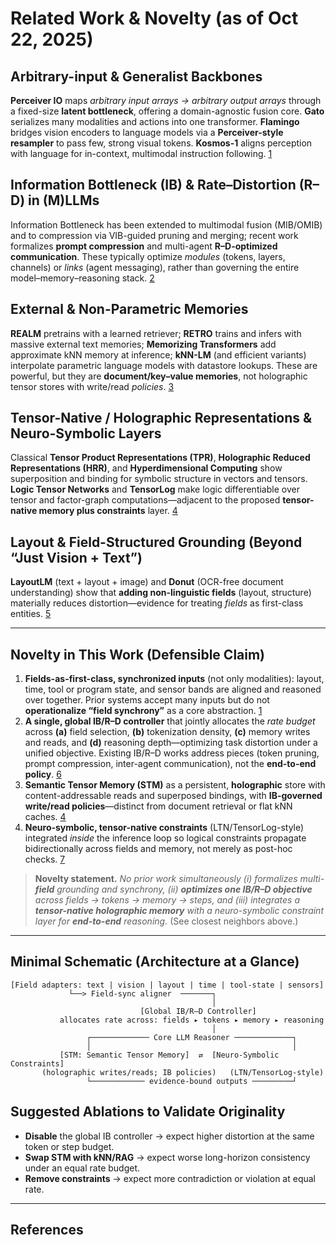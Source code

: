 # Related Work & Novelty (as of Oct 22, 2025)

## Arbitrary-input & Generalist Backbones

**Perceiver IO** maps *arbitrary input arrays → arbitrary output arrays* through a fixed-size **latent bottleneck**, offering a domain-agnostic fusion core. **Gato** serializes many modalities and actions into one transformer. **Flamingo** bridges vision encoders to language models via a **Perceiver-style resampler** to pass few, strong visual tokens. **Kosmos-1** aligns perception with language for in-context, multimodal instruction following. [1]

## Information Bottleneck (IB) & Rate–Distortion (R–D) in (M)LLMs

Information Bottleneck has been extended to multimodal fusion (MIB/OMIB) and to compression via VIB-guided pruning and merging; recent work formalizes **prompt compression** and multi-agent **R–D-optimized communication**. These typically optimize *modules* (tokens, layers, channels) or *links* (agent messaging), rather than governing the entire model–memory–reasoning stack. [2]

## External & Non-Parametric Memories

**REALM** pretrains with a learned retriever; **RETRO** trains and infers with massive external text memories; **Memorizing Transformers** add approximate kNN memory at inference; **kNN-LM** (and efficient variants) interpolate parametric language models with datastore lookups. These are powerful, but they are **document/key–value memories**, not holographic tensor stores with write/read *policies*. [3]

## Tensor-Native / Holographic Representations & Neuro-Symbolic Layers

Classical **Tensor Product Representations (TPR)**, **Holographic Reduced Representations (HRR)**, and **Hyperdimensional Computing** show superposition and binding for symbolic structure in vectors and tensors. **Logic Tensor Networks** and **TensorLog** make logic differentiable over tensor and factor-graph computations—adjacent to the proposed **tensor-native memory plus constraints** layer. [4]

## Layout & Field-Structured Grounding (Beyond “Just Vision + Text”)

**LayoutLM** (text + layout + image) and **Donut** (OCR-free document understanding) show that **adding non-linguistic fields** (layout, structure) materially reduces distortion—evidence for treating *fields* as first-class entities. [5]

---

## Novelty in This Work (Defensible Claim)

1. **Fields-as-first-class, synchronized inputs** (not only modalities): layout, time, tool or program state, and sensor bands are aligned and reasoned over together. Prior systems accept many inputs but do not **operationalize “field synchrony”** as a core abstraction. [1]
2. **A single, global IB/R–D controller** that jointly allocates the *rate budget* across **(a)** field selection, **(b)** tokenization density, **(c)** memory writes and reads, and **(d)** reasoning depth—optimizing task distortion under a unified objective. Existing IB/R–D works address pieces (token pruning, prompt compression, inter-agent communication), not the **end-to-end policy**. [6]
3. **Semantic Tensor Memory (STM)** as a persistent, **holographic** store with content-addressable reads and superposed bindings, with **IB-governed write/read policies**—distinct from document retrieval or flat kNN caches. [4]
4. **Neuro-symbolic, tensor-native constraints** (LTN/TensorLog-style) integrated *inside* the inference loop so logical constraints propagate bidirectionally across fields and memory, not merely as post-hoc checks. [7]

> **Novelty statement.** *No prior work simultaneously (i) formalizes multi-**field** grounding and synchrony, (ii) **optimizes one IB/R–D objective** across fields → tokens → memory → steps, and (iii) integrates a **tensor-native holographic memory** with a neuro-symbolic constraint layer for **end-to-end** reasoning.* (See closest neighbors above.)

---

## Minimal Schematic (Architecture at a Glance)

```
[Field adapters: text | vision | layout | time | tool-state | sensors]
             └──> Field-sync aligner  ───────┐
                                             │
                             [Global IB/R–D Controller]
           allocates rate across: fields ▸ tokens ▸ memory ▸ reasoning
                                             │
                 ┌───────────── Core LLM Reasoner ─────────────┐
                 │                                             │
           [STM: Semantic Tensor Memory]  ⇄  [Neuro-Symbolic Constraints]
       (holographic writes/reads; IB policies)   (LTN/TensorLog-style)
                 └──────────── evidence-bound outputs ─────────┘
```

## Suggested Ablations to Validate Originality

* **Disable** the global IB controller → expect higher distortion at the same token or step budget.
* **Swap STM with kNN/RAG** → expect worse long-horizon consistency under an equal rate budget.
* **Remove constraints** → expect more contradiction or violation at equal rate.

---

## References

[1]: https://arxiv.org/abs/2107.14795 "Perceiver IO: A General Architecture for Structured Inputs & Outputs"
[2]: https://arxiv.org/abs/2210.17444 "Multimodal Information Bottleneck: Learning Minimal Sufficient Unimodal and Multimodal Representations"
[3]: https://proceedings.mlr.press/v119/guu20a/guu20a.pdf "REALM: Retrieval-Augmented Language Model Pre-Training"
[4]: https://www.lscp.net/persons/dupoux/teaching/AT1_2014/papers/Smolensky_1990_TensorProductVariableBinding.AI.pdf "Tensor Product Variable Binding and the Representation of Symbolic Structure"
[5]: https://arxiv.org/pdf/1912.13318 "LayoutLM: Pre-training of Text and Layout for Document Understanding"
[6]: https://arxiv.org/abs/2407.15504 "Fundamental Limits of Prompt Compression"
[7]: https://www.ijcai.org/proceedings/2017/0221.pdf "Logic Tensor Networks for Semantic Image Interpretation"
